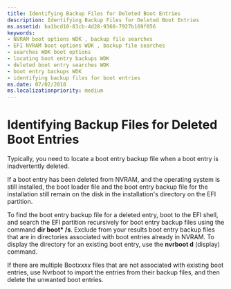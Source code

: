 ```yaml
---
title: Identifying Backup Files for Deleted Boot Entries
description: Identifying Backup Files for Deleted Boot Entries
ms.assetid: ba1bcd10-83cb-4d28-9360-7927b169f056
keywords:
- NVRAM boot options WDK , backup file searches
- EFI NVRAM boot options WDK , backup file searches
- searches WDK boot options
- locating boot entry backups WDK
- deleted boot entry searches WDK
- boot entry backups WDK
- identifying backup files for boot entries
ms.date: 07/02/2018
ms.localizationpriority: medium
---
```


# Identifying Backup Files for Deleted Boot Entries

Typically, you need to locate a boot entry backup file when a boot entry is inadvertently deleted.

If a boot entry has been deleted from NVRAM, and the operating system is still installed, the boot loader file and the boot entry backup file for the installation still remain on the disk in the installation's directory on the EFI partition.

To find the boot entry backup file for a deleted entry, boot to the EFI shell, and search the EFI partition recursively for boot entry backup files using the command **dir boot\* /s**. Exclude from your results boot entry backup files that are in directories associated with boot entries already in NVRAM. To display the directory for an existing boot entry, use the **nvrboot d** (display) command.

If there are multiple Boot*xxxx* files that are not associated with existing boot entries, use Nvrboot to import the entries from their backup files, and then delete the unwanted boot entries.
